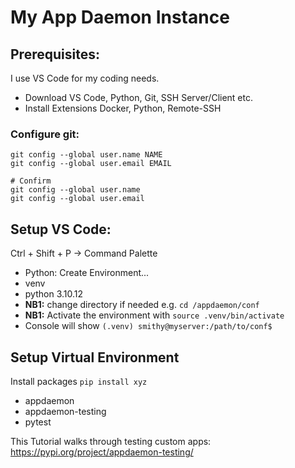 # My App Daemon Instance

## Prerequisites:

I use VS Code for my coding needs. 

- Download VS Code, Python, Git, SSH Server/Client etc.
- Install Extensions Docker, Python, Remote-SSH

### Configure git:

```
git config --global user.name NAME
git config --global user.email EMAIL

# Confirm
git config --global user.name
git config --global user.email
```

## Setup VS Code:

Ctrl + Shift + P -> Command Palette
- Python: Create Environment...
- venv
- python 3.10.12
- **NB1:** change directory if needed e.g. `cd /appdaemon/conf`
- **NB1:** Activate the environment with `source .venv/bin/activate`
- Console will show `(.venv) smithy@myserver:/path/to/conf$`

## Setup Virtual Environment

Install packages `pip install xyz`
- appdaemon
- appdaemon-testing
- pytest

This Tutorial walks through testing custom apps:
https://pypi.org/project/appdaemon-testing/
